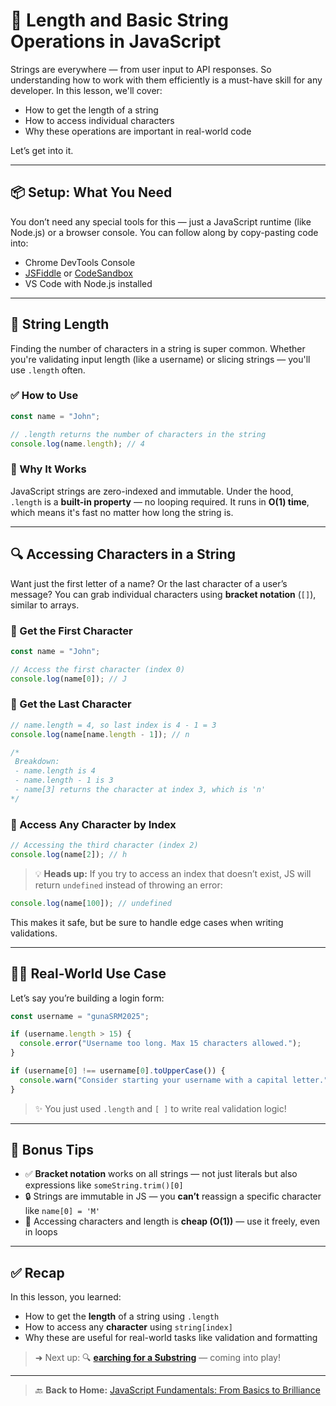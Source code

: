 # 📏 Length and Basic String Operations in JavaScript

Strings are everywhere — from user input to API responses. So understanding how to work with them efficiently is a must-have skill for any developer. In this lesson, we'll cover:

- How to get the length of a string
- How to access individual characters
- Why these operations are important in real-world code

Let’s get into it.

---

## 📦 Setup: What You Need

You don’t need any special tools for this — just a JavaScript runtime (like Node.js) or a browser console. You can follow along by copy-pasting code into:

- Chrome DevTools Console
- [JSFiddle](https://jsfiddle.net/) or [CodeSandbox](https://codesandbox.io/)
- VS Code with Node.js installed

---

## 🔢 String Length

Finding the number of characters in a string is super common. Whether you're validating input length (like a username) or slicing strings — you'll use `.length` often.

### ✅ How to Use

```javascript
const name = "John";

// .length returns the number of characters in the string
console.log(name.length); // 4
```

### 🧠 Why It Works

JavaScript strings are zero-indexed and immutable. Under the hood, `.length` is a **built-in property** — no looping required. It runs in **O(1) time**, which means it's fast no matter how long the string is.

---

## 🔍 Accessing Characters in a String

Want just the first letter of a name? Or the last character of a user’s message? You can grab individual characters using **bracket notation** (`[]`), similar to arrays.

### 🔹 Get the First Character

```javascript
const name = "John";

// Access the first character (index 0)
console.log(name[0]); // J
```

### 🔹 Get the Last Character

```javascript
// name.length = 4, so last index is 4 - 1 = 3
console.log(name[name.length - 1]); // n
```

```javascript
/*
 Breakdown:
 - name.length is 4
 - name.length - 1 is 3
 - name[3] returns the character at index 3, which is 'n'
*/
```

### 🔹 Access Any Character by Index

```javascript
// Accessing the third character (index 2)
console.log(name[2]); // h
```

> 💡 **Heads up:** If you try to access an index that doesn’t exist, JS will return `undefined` instead of throwing an error:

```javascript
console.log(name[100]); // undefined
```

This makes it safe, but be sure to handle edge cases when writing validations.

---

## 🧑‍💻 Real-World Use Case

Let’s say you’re building a login form:

```javascript
const username = "gunaSRM2025";

if (username.length > 15) {
  console.error("Username too long. Max 15 characters allowed.");
}

if (username[0] !== username[0].toUpperCase()) {
  console.warn("Consider starting your username with a capital letter.");
}
```

> ✨ You just used `.length` and `[ ]` to write real validation logic!

---

## 🧠 Bonus Tips

- ✅ **Bracket notation** works on all strings — not just literals but also expressions like `someString.trim()[0]`
- 🔒 Strings are immutable in JS — you **can’t** reassign a specific character like `name[0] = 'M'`
- 🚀 Accessing characters and length is **cheap (O(1))** — use it freely, even in loops

---

## ✅ Recap

In this lesson, you learned:

- How to get the **length** of a string using `.length`
- How to access any **character** using `string[index]`
- Why these are useful for real-world tasks like validation and formatting

> ➜ Next up: 🔍 [**earching for a Substring**](./03-searching-for-a-substring.md) — coming into play!

---

> 🔙 **Back to Home:** [JavaScript Fundamentals: From Basics to Brilliance](../index.md)
